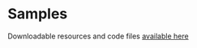 # Samples

Downloadable resources and code files [available here](https://github.com/microtrain/bootcamp/downloads)